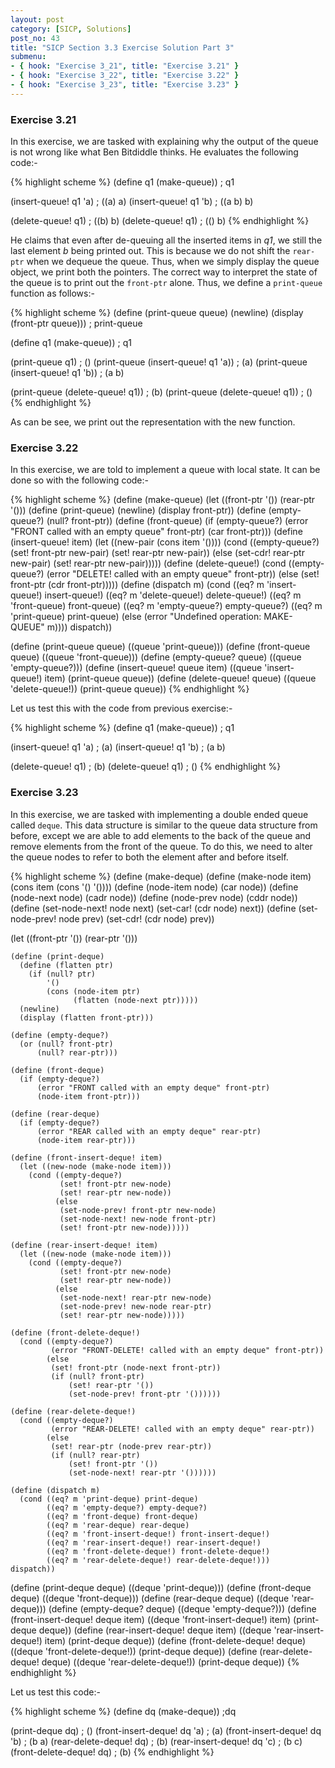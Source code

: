 ```yaml
---
layout: post
category: [SICP, Solutions]
post_no: 43
title: "SICP Section 3.3 Exercise Solution Part 3"
submenu:
- { hook: "Exercise 3_21", title: "Exercise 3.21" }
- { hook: "Exercise 3_22", title: "Exercise 3.22" }
- { hook: "Exercise 3_23", title: "Exercise 3.23" }
---
```


### Exercise 3.21<a name="Exercise3_21">&nbsp;</a>

In this exercise, we are tasked with explaining why the output of the queue is not wrong like what Ben Bitdiddle thinks. He evaluates the following code:-

{% highlight scheme %}
(define q1 (make-queue))
; q1

(insert-queue! q1 'a)
; ((a) a)
(insert-queue! q1 'b)
; ((a b) b)

(delete-queue! q1)
; ((b) b)
(delete-queue! q1)
; (() b)
{% endhighlight %}

<!--excerpt-->

He claims that even after de-queuing all the inserted items in *q1*, we still the last element *b* being printed out. This is because we do not shift the `rear-ptr` when we dequeue the queue. Thus, when we simply display the queue object, we print both the pointers. The correct way to interpret the state of the queue is to print out the `front-ptr` alone. Thus, we define a `print-queue` function as follows:-

{% highlight scheme %}
(define (print-queue queue)
  (newline)
  (display (front-ptr queue)))
; print-queue

(define q1 (make-queue))
; q1

(print-queue q1)
; ()
(print-queue (insert-queue! q1 'a))
; (a)
(print-queue (insert-queue! q1 'b))
; (a b)

(print-queue (delete-queue! q1))
; (b)
(print-queue (delete-queue! q1))
; ()
{% endhighlight %}

As can be see, we print out the representation with the new function.


### Exercise 3.22<a name="Exercise3_22">&nbsp;</a>

In this exercise, we are told to implement a queue with local state. It can be done so with the following code:-

{% highlight scheme %}
(define (make-queue)
  (let ((front-ptr '())
        (rear-ptr '()))
    (define (print-queue)
      (newline)
      (display front-ptr))
    (define (empty-queue?)
      (null? front-ptr))
    (define (front-queue)
      (if (empty-queue?)
          (error "FRONT called with an empty queue" front-ptr)
          (car front-ptr)))
    (define (insert-queue! item)
      (let ((new-pair (cons item '())))
        (cond ((empty-queue?)
               (set! front-ptr new-pair)
               (set! rear-ptr new-pair))
              (else
               (set-cdr! rear-ptr new-pair)
               (set! rear-ptr new-pair)))))
    (define (delete-queue!)
      (cond ((empty-queue?)
             (error "DELETE! called with an empty queue" front-ptr))
            (else
             (set! front-ptr (cdr front-ptr)))))
    (define (dispatch m)
      (cond ((eq? m 'insert-queue!) insert-queue!)
            ((eq? m 'delete-queue!) delete-queue!)
            ((eq? m 'front-queue) front-queue)
            ((eq? m 'empty-queue?) empty-queue?)
            ((eq? m 'print-queue) print-queue)
            (else (error "Undefined operation: MAKE-QUEUE" m))))
    dispatch))

(define (print-queue queue) ((queue 'print-queue)))
(define (front-queue queue) ((queue 'front-queue)))
(define (empty-queue? queue) ((queue 'empty-queue?)))
(define (insert-queue! queue item)
  ((queue 'insert-queue!) item)
  (print-queue queue))
(define (delete-queue! queue)
  ((queue 'delete-queue!))
  (print-queue queue))
{% endhighlight %}

Let us test this with the code from previous exercise:-

{% highlight scheme %}
(define q1 (make-queue))
; q1

(insert-queue! q1 'a)
; (a)
(insert-queue! q1 'b)
; (a b)

(delete-queue! q1)
; (b)
(delete-queue! q1)
; ()
{% endhighlight %}

### Exercise 3.23<a name="Exercise3_23">&nbsp;</a>

In this exercise, we are tasked with implementing a double ended queue called `deque`. This data structure is similar to the queue data structure from before, except we are able to add elements to the back of the queue and remove elements from the front of the queue. To do this, we need to alter the queue nodes to refer to both the element after and before itself.

{% highlight scheme %}
(define (make-deque)
  (define (make-node item)
    (cons item
          (cons '() '())))
  (define (node-item node)
    (car node))
  (define (node-next node)
    (cadr node))
  (define (node-prev node)
    (cddr node))
  (define (set-node-next! node next)
    (set-car! (cdr node) next))
  (define (set-node-prev! node prev)
    (set-cdr! (cdr node) prev))

  (let ((front-ptr '())
        (rear-ptr '()))

    (define (print-deque)
      (define (flatten ptr)
        (if (null? ptr)
            '()
            (cons (node-item ptr)
                  (flatten (node-next ptr)))))
      (newline)
      (display (flatten front-ptr)))
    
    (define (empty-deque?)
      (or (null? front-ptr)
          (null? rear-ptr)))
      
    (define (front-deque)
      (if (empty-deque?)
          (error "FRONT called with an empty deque" front-ptr)
          (node-item front-ptr)))
    
    (define (rear-deque)
      (if (empty-deque?)
          (error "REAR called with an empty deque" rear-ptr)
          (node-item rear-ptr)))

    (define (front-insert-deque! item)
      (let ((new-node (make-node item)))
        (cond ((empty-deque?)
               (set! front-ptr new-node)
               (set! rear-ptr new-node))
              (else
               (set-node-prev! front-ptr new-node)
               (set-node-next! new-node front-ptr)
               (set! front-ptr new-node)))))

    (define (rear-insert-deque! item)
      (let ((new-node (make-node item)))
        (cond ((empty-deque?)
               (set! front-ptr new-node)
               (set! rear-ptr new-node))
              (else
               (set-node-next! rear-ptr new-node)
               (set-node-prev! new-node rear-ptr)
               (set! rear-ptr new-node)))))
    
    (define (front-delete-deque!)
      (cond ((empty-deque?)
             (error "FRONT-DELETE! called with an empty deque" front-ptr))
            (else
             (set! front-ptr (node-next front-ptr))
             (if (null? front-ptr)
                 (set! rear-ptr '())
                 (set-node-prev! front-ptr '())))))

    (define (rear-delete-deque!)
      (cond ((empty-deque?)
             (error "REAR-DELETE! called with an empty deque" rear-ptr))
            (else
             (set! rear-ptr (node-prev rear-ptr))
             (if (null? rear-ptr)
                 (set! front-ptr '())
                 (set-node-next! rear-ptr '())))))

    (define (dispatch m)
      (cond ((eq? m 'print-deque) print-deque)
            ((eq? m 'empty-deque?) empty-deque?)
            ((eq? m 'front-deque) front-deque)
            ((eq? m 'rear-deque) rear-deque)
            ((eq? m 'front-insert-deque!) front-insert-deque!)
            ((eq? m 'rear-insert-deque!) rear-insert-deque!)
            ((eq? m 'front-delete-deque!) front-delete-deque!)
            ((eq? m 'rear-delete-deque!) rear-delete-deque!)))
    dispatch))

(define (print-deque deque) ((deque 'print-deque)))
(define (front-deque deque) ((deque 'front-deque)))
(define (rear-deque deque) ((deque 'rear-deque)))
(define (empty-deque? deque) ((deque 'empty-deque?)))
(define (front-insert-deque! deque item)
  ((deque 'front-insert-deque!) item)
  (print-deque deque))
(define (rear-insert-deque! deque item)
  ((deque 'rear-insert-deque!) item)
  (print-deque deque))
(define (front-delete-deque! deque)
  ((deque 'front-delete-deque!))
  (print-deque deque))
(define (rear-delete-deque! deque)
  ((deque 'rear-delete-deque!))
  (print-deque deque))
{% endhighlight %}

Let us test this code:-

{% highlight scheme %}
(define dq (make-deque))
;dq

(print-deque dq)
; ()
(front-insert-deque! dq 'a)
; (a)
(front-insert-deque! dq 'b)
; (b a)
(rear-delete-deque! dq)
; (b)
(rear-insert-deque! dq 'c)
; (b c)
(front-delete-deque! dq)
; (b)
{% endhighlight %}